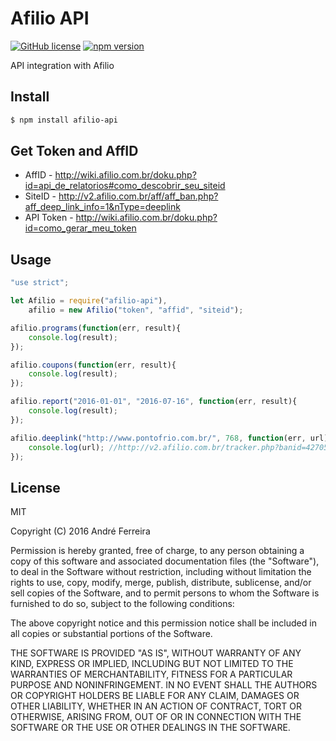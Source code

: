 # Afilio API

[![GitHub license](https://img.shields.io/badge/license-MIT-blue.svg)](https://raw.githubusercontent.com/andrehrf/afilio-api-nodejs/master/LICENSE)
[![npm version](https://badge.fury.io/js/afilio-api.svg)](https://badge.fury.io/js/afilio-api)

API integration with Afilio

## Install

```bash
$ npm install afilio-api
```

## Get Token and AffID

* AffID - http://wiki.afilio.com.br/doku.php?id=api_de_relatorios#como_descobrir_seu_siteid
* SiteID - http://v2.afilio.com.br/aff/aff_ban.php?aff_deep_link_info=1&nType=deeplink
* API Token - http://wiki.afilio.com.br/doku.php?id=como_gerar_meu_token

## Usage

```js
"use strict";

let Afilio = require("afilio-api"),
    afilio = new Afilio("token", "affid", "siteid");

afilio.programs(function(err, result){
    console.log(result);
});

afilio.coupons(function(err, result){
    console.log(result);
});

afilio.report("2016-01-01", "2016-07-16", function(err, result){
    console.log(result);
});

afilio.deeplink("http://www.pontofrio.com.br/", 768, function(err, url){
    console.log(url); //http://v2.afilio.com.br/tracker.php?banid=4270544&campid=42143;768&siteid=47016&url=http%3A%2F%2Fwww.pontofrio.com.br%2F%3Futm_source%3DAfilio%26utm_medium%3Dhometextlink%26utm_campaign%3DLink%26utm_content%3D47016
});
```

## License

  MIT
  
  Copyright (C) 2016 André Ferreira

  Permission is hereby granted, free of charge, to any person obtaining a copy of this software and associated documentation files (the "Software"), to deal in the Software without restriction, including without limitation the rights to use, copy, modify, merge, publish, distribute, sublicense, and/or sell copies of the Software, and to permit persons to whom the Software is furnished to do so, subject to the following conditions:

  The above copyright notice and this permission notice shall be included in all copies or substantial portions of the Software.

  THE SOFTWARE IS PROVIDED "AS IS", WITHOUT WARRANTY OF ANY KIND, EXPRESS OR IMPLIED, INCLUDING BUT NOT LIMITED TO THE WARRANTIES OF MERCHANTABILITY, FITNESS FOR A PARTICULAR PURPOSE AND NONINFRINGEMENT. IN NO EVENT SHALL THE AUTHORS OR COPYRIGHT HOLDERS BE LIABLE FOR ANY CLAIM, DAMAGES OR OTHER LIABILITY, WHETHER IN AN ACTION OF CONTRACT, TORT OR OTHERWISE, ARISING FROM, OUT OF OR IN CONNECTION WITH THE SOFTWARE OR THE USE OR OTHER DEALINGS IN THE SOFTWARE.